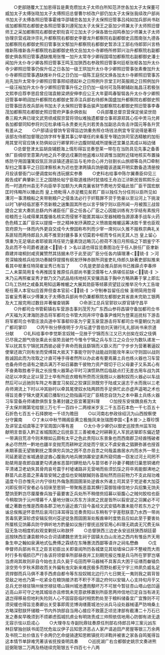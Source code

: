 <!-- { "loadSidebar": true } -->
　　○吏部随覆大工加恩得旨是黄克缵加太子太师白所知范济世各加太子太保董可威加太子太傅张晓加太子太傅照旧总督曹尔桢改户部仍加太子太保张我续改户部尚书加太子太傅各照旧管事霍维华邵辅忠各加太子太保照旧管事吕纯如加兵部尚书赵绂加都察院右都御史各照旧管事刘遵宪加太子太保王之臣加少师兼太子太师照旧督师王之采加都察院右都御史职衔袁可立加太子少保各致仕阎鸣泰加少师兼太子太师协理京营戎政许宗礼升都察院右都御史李夔龙升都察院右副都御史吕图南张九德各加都察院右都御史照旧管事张文郁加升都察院右都御史暂添注工部右侍郎郭兴言杨维新陈维新各升都察院右副都御史杨文岳加太仆寺卿杨所修郭兴治升都察院右副都御史俱各照旧管事遇缺推用张惟一加升太常寺少卿叚国墇加都察院右副都御史潘士闻加升太仆寺少卿各照旧管事王鸣玉加狭西右参政照旧管事何廷枢张枢各加升太仆寺少卿照旧管事仍俟升任之日各加一级王珙加升太仆寺少卿照旧管事张素餋加升太仆寺卿照旧管事遇缺推补升任之日仍加一级陈王庭倪文焕各加太仆寺卿照旧管事苏兆先加升太常寺少卿照旧管事邢绍德起补之日照例升京堂王时英服阕之日照例加升一级汪裕加升太仆寺少卿照旧管事升任之日仍加一级何可及陈朝辅赵胤昌汪若极张文熙李应荐李思启曾应瑞袁鲸梁炳安伸李应公王大年晏鸣春智铤各升太仆寺少卿照旧管事单明诩加升都察院右都御史暂添注兵部右侍郎朱国盛加升都察院右都御史照旧管事田吉改兵部尚书加太子太保照旧管事岳骏声加都察院右都御史照旧管事李春茂加都察院右都御史照旧管府尹事余俱依拟
　　○兵部覆总督京营保定侯梁世勋奏三殿大典已竣文武劳绩咸叙京营将领似难独遗都督佥事郑源郑其心任中羙马允昇各加都督同知参将刘见杜承绪马永贵娄光先刘若羙各加副总兵佐击许国元等各升赏有差从之
　　○户部请设督饷专官得旨边饷重务照仓场钱法例宜专官说得是著将该部左侍郎加督理边饷字样专董其事公举堪任的来看至专理边饷司官选精敏的加衔用其堂司官应铸关防俱如议行卿掌邦计边腹财赋咸所提衡还宜兼总其成以裕边储
　　○总督登津太监胡良辅题海上情形得旨览奏登莱一带在在当防具见先事之备善体厂臣绸缪至意第内地之兵不便远戍兼防他盗难以轻调惟当就附近辖地核实布置操练防守用固藩篱奴氛叵测该镇还遵前旨与毛帅合心并力驻劄长山旅顺等岛共□牵制犁扫之策事平之日回津察核未为迟也登津两镇兵饷册籍该道属开明实数备造清册按月投该督衙门以便调度如有违玩据实参奏
　　○吏科右给事中陈尔翼奏臣仰见三殿告成旷典肇新三王之国随处帖宁臣取道维扬时犹值桂王舟泊江浒斯民皆熙熙乐业而一时道府州县无不向臣举手加额为大典克襄省财节费地方受福此皆厂臣干国宏猷匡时伟略所以臻此而  皇上倚毗得人亦足概见矣若厂臣以独任为分任则以臣所见如漕河一事清粮船之夹带剔粮户之侵渔法必行于奸黠罪不贷于势豪以至沿河上下挑浚以时飞舻经临淤塞不苦新粮之遄集固其所也以言乎锦宁则以臣所闻一月被围三战皆捷合之宣大奏凯总繇内外诸臣任厂臣之任各心厂臣之心因能训练有方孚结有素按月给粮而士马咸得果其腹循名核实而侵冒不能匿其端以至器械粮刍源源凑手战车火药色色精工盖厂臣实以提掇一世之精神发抒满腔之义愤故能帷幄运筹决胜千里也臣观宫府原为一体而内外更自交成今大僚固称布列而少宰一席何以久推不报秩宗典礼关系匪轻而两侍郎且久阁不推至封疆多事关切莫若中枢而专任尚无其人岂  皇上留心慎重为无足堪此者耶彼肩鸿任钜力量素饶远略沉心担荷不浅日月照临之下朗鉴宁不及此而不令司爵者速速＜锍-釒＞名以请也得旨览奏图治在于任人朕任厂臣聿新鼎建并竣桐封咸资翼赞然其拮据未尽于此至说厂臣分任各内镇理漕＜锍-釒＞河劳深输挽核兵给饷功奏馘俘提掇有纲发抒殚赤朕所洞鉴吏礼侍郎久缺著吏部拟推来看其中枢重任特简崔呈秀已有旨了
　　○先是吏部会推兵部尚书已推薛贞李春烨二人未蒙简用复令再推因复推原任兵部尚书董汉儒等七人俱堪任前缺＜锍-釒＞末乃云再照崔呈秀才猷乃文乃武品局纬地经天安攘涵盖于胸中方略熟筹于掌上即厷□鸟工饬材之咸备其用知运筹帷幄之大展其勋臣等倾慕资望廷议推举况今大工告竣枢任需人本官似应首畀但查本官前＜锍-釒＞守制奉旨留任应候  圣明简用忽得旨崔呈秀著以少傅兼太子太傅改兵部尚书仍兼都察院左都御史其省直未完助工银两及大工报完用过数目并著催查销筭
　　○命浙江总兵官郭钦以原官镇守昌平
　　○升都司佥书管蓟镇右车营游击事刘茂芳为广东西山参将昌镇守备加都司佥书卢天福为天津海防游击将军都司佥书管大同井坪守备事尹维阿为登莱巡抚标下游击将军都司佥书管庄浪兵道中军事郗仰圣为宁夏玉泉营游击将军都司佥书童朝仪为湖广都司掌印
　　○丙午秋分祭夜明于夕月坛遣宁晋伯刘天锡行礼礼部尚书来宗道分献
　　○礼科给事中李觉斯言奴贼一见挫于宁锦而东江又已大创矣在奴之伎俩已尽我之胆气倍张乘此长驱势且破竹今惟令宁锦之兵与东江之众合分为数队递发一军以扰其东宁锦扰其西彼必疲于奔命而我且繇锦而义繇义而广宁步步为营著著逼奴使窜还故穴则有坐而受缚耳大抵天下事能守则守战能战则能攻年来以守则固以战则胜诚因此而为攻取之计直可唾手得者然所以办此者有要焉募土兵也练火器也习车营也备舟师也语有之徵兵满万不如召募数千彼物力资产既切于已父母妻子又系其心有不奋勇取胜者乎我之长技惟火器第必平时习演惯熟然后临敌点打无差古用车战为其动足以冲突止足以营卫士卒有所庇衣粮有所赍而况我既以火器制奴而火器必以车战然后可以远驰则车阵之布置宜习矣奴之狡谋叵测既穷于陆或又逞志于水而我以三老舟师溯流上下时以冲其胁时以牵其尾使奴水陆两顾而手足俱忙此亦虚声遥喝之术也得旨览奏宁锦大捷天威已播犁扫之勋指画可定厂臣精忠自饶为之本中募土兵练火器习车营备舟师诸款俱恢复急著封疆之臣宜著寔料理
　　○加授东安侯魏良栋为太子太保并赐第宅给银三万七千一百四十二两禄米岁支二千五百石本色一千七百五十石折色七百五十石择腴地一千顷为赡田
　　○以河南右参政徐绍沆为山西按察使分守冀南
　　○丁未以中秋节赐阁臣黄立极施凤来张瑞图李国＜木普＞上尊珍馔及讲官孟绍虞等正字官周国兴等有差
　　○太仆寺少卿仍以御史巡按贵州监军陆献明言昔臣入黔正省城围困之后抚臣王三善被难之时耕耨无人军民逃窜即东偏近楚一带满目荒凉今则禾稼如云颇有太平之色此贵阳以东景象也而西南郡卫经酋残破者未必尽然然一黔地也疆半变抛荒而耕种定流徙而宁居又不虞安酋之猖獗弥甚也授首未期革面无望致剿抚之策俱穷兵饷之困不息亦且柰之何哉盖酋居水内而水外一带土司延袤密迩省城通是逆酋心腹我内地兵微饷寡安逆素所窥伺酋一窃发过河土司罔不助桀用是夜郎自雄更勾诱通省恶苗时肆抢劫凡与苗邻者子孙妻子輙掳归巢思铜诸府平清诸卫老幼失其骨肉哀号震于村墟诸路非无营哨而些须饥馁之将卒焉能御沸地之群苗凡此恶苗之荼毒皆安贼之虚焰也安贼献馘则各苗帖然而目前物力不支此叚功难遥度今日亦惟先计内宁徐杜外侮急图固圉渐处逆酋水外诸土司其坚于党逆者大加芟刈即反侧可安者必与招徕至思铜一带聚叛恶苗其横行莫御皆缘信地少兵招集无饷夫楚饷至黔岂尽厘厘餋兵独于最要害乏兵处所不稍借赀招募以驱腹心之贼何胶柱也臣今稍取饷于沅州增募千人量地分拨以苏东方涂炭之民是皆所以翦安逆之羽翼必不可缓之著数也惟是西南各郡卫地方逼近酋穴目今虽经文武安插布置未能尽若东方之宁谧总俟叛逆怀音然后哀鸿归泽耳得旨览奏贵阳以东稍有宁宇差慰朕意乃水西一带尚苦毒氛更深轸虑安辑反侧刈芟逆徒急图固圉渐处叛酋审时度势且应如此至于要害处所厘核见饷募兵防守俱听地方酌量如议施行督抚巡按官用心料理无疏虞无冗费无纵寇无急功相度机权观变剿抚以称朕怀
　　○总督狭西三边史永安巡抚狭西胡廷晏巡按陕西庄谦袁鲸帅众合词请建魏忠贤生祠于固镇太白山龙池之西内有惟岳齐天用象生申之翰如泉满地式弘赉傅之霖绩在东陲惠流西鄙等语许之祠名懋彝
　　○戊申督师兵部尚书王之臣言初臣出关即查阅所历各城堡见其垣墙垛口非不整峻而大雨时行多有塌损已严行各该将领督率所部昼夜并工刻期完报讫惟是兵马所在寥寥岂堪当虏询其故则非自今始也主兵久毙于屯田而甲马器械不具客兵大困于征缮而畚锸负涂空劳今岁秋禾颇收而关外偏有虫灾新来难民极多而野处都无宁宇三帅夙负威名足资捍御而兵马俱不凑手西虏自都令等东投奴贼北边行六七日閴无一夷则我之肩背皆受敌之地也乃第一吃紧全在粮饷接济若不积于不涸之府何以安辑人心支持旬月乎又总兵尤世禄驻锦州侯世禄驻塔山锦州城池遭雨頺坏万不可居今暂驻杏山塔山低凹逼近高山非可守之地其城垣亦且修筑未完意欲移置别所臣思两帅信地已定自当有进无退岂得移易但地利失险则人心不固容臣临时相势酌处至于粮料储备宜广宜豫则不可须臾缓也得旨览奏卿出关受事即周览博询缮葺城池分派兵马设处器械谨严防哨桑土方略深慰朕怀储粮一节内外饷部自当用心接应不致匮乏顷览津部有截漕二十万石已发之奏矣早晚须到不烦卿虑孤城抗虏业有明效责成三帅照依信地用心防御有进无退无容示怯以启戎心
　　○大理寺左寺副阮鼎铉奏原任刑部右侍郎吕坤三案元凶东林巨擘独创妖书闺范忧危竑议伊子吕知思济恶占人家产请追田产房屋等银三万余两及书院二处价值五千余两仍乞命缇骑逮知思敕镇抚司详鞫并被害之家各自鸣冤得旨这本情节单辞难凭著该省抚按查明具奏
　　○巡抚湖广右佥都御史姚宗文奏进熊廷弼赃银二万两及杨琏续完赃银五千四百七十八两
